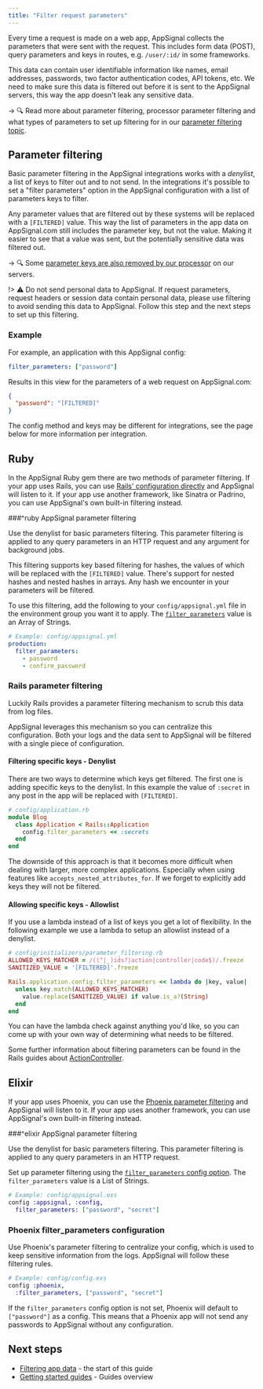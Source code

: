 ```yaml
---
title: "Filter request parameters"
---
```


Every time a request is made on a web app, AppSignal collects the parameters that were sent with the request. This includes form data (POST), query parameters and keys in routes, e.g. `/user/:id/` in some frameworks.

This data can contain user identifiable information like names, email addresses, passwords, two factor authentication codes, API tokens, etc. We need to make sure this data is filtered out before it is sent to the AppSignal servers, this way the app doesn't leak any sensitive data.

-> 🔍 Read more about parameter filtering, processor parameter filtering and what types of parameters to set up filtering for in our [parameter filtering topic][parameter filtering].

## Parameter filtering

Basic parameter filtering in the AppSignal integrations works with a _denylist_, a list of keys to filter out and to not send. In the integrations it's possible to set a "filter parameters" option in the AppSignal configuration with a list of parameters keys to filter.

Any parameter values that are filtered out by these systems will be replaced with a `[FILTERED]` value. This way the list of parameters in the app data on AppSignal.com still includes the parameter key, but not the value. Making it easier to see that a value was sent, but the potentially sensitive data was filtered out.

-> 🔍 Some [parameter keys are also removed by our processor](/application/parameter-filtering.html#processor-parameter-filtering) on our servers.

!> ⚠️ Do not send personal data to AppSignal. If request parameters, request headers or session data contain personal data, please use filtering to avoid sending this data to AppSignal. Follow this step and the next steps to set up this filtering.

### Example

For example, an application with this AppSignal config:

```yaml
filter_parameters: ["password"]
```

Results in this view for the parameters of a web request on AppSignal.com:

```json
{
  "password": "[FILTERED]"
}
```

The config method and keys may be different for integrations, see the page below for more information per integration.

## Ruby

In the AppSignal Ruby gem there are two methods of parameter filtering. If your app uses Rails, you can use [Rails' configuration directly](#rails-parameter-filtering) and AppSignal will listen to it. If your app use another framework, like Sinatra or Padrino, you can use AppSignal's own built-in filtering instead.

###^ruby AppSignal parameter filtering

Use the denylist for basic parameters filtering. This parameter filtering is applied to any query parameters in an HTTP request and any argument for background jobs.

This filtering supports key based filtering for hashes, the values of which will be replaced with the `[FILTERED]` value. There's support for nested hashes and nested hashes in arrays. Any hash we encounter in your parameters will be filtered.

To use this filtering, add the following to your `config/appsignal.yml` file in the environment group you want it to apply. The [`filter_parameters`](/ruby/configuration/options.html#option-filter_parameters) value is an Array of Strings.

```yml
# Example: config/appsignal.yml
production:
  filter_parameters:
    - password
    - confirm_password
```

### Rails parameter filtering

Luckily Rails provides a parameter filtering mechanism to scrub this data from
log files.

AppSignal leverages this mechanism so you can centralize this
configuration. Both your logs and the data sent to AppSignal will be
filtered with a single piece of configuration.

#### Filtering specific keys - Denylist

There are two ways to determine which keys get filtered. The first one is adding specific keys to the denylist. In this example the value of `:secret` in any post in the app will  be replaced with `[FILTERED]`.

```ruby
# config/application.rb
module Blog
  class Application < Rails::Application
    config.filter_parameters << :secrets
  end
end
```

The downside of this approach is that it becomes more difficult when dealing
with larger, more complex applications. Especially when using features
like `accepts_nested_attributes_for`. If we forget to explicitly add
keys they will not be filtered.

#### Allowing specific keys - Allowlist

If you use a lambda instead of a list of keys you get a lot of flexibility. In the following example we use a lambda to setup an allowlist instead of a denylist.

```ruby
# config/initializers/parameter_filtering.rb
ALLOWED_KEYS_MATCHER = /((^|_)ids?|action|controller|code$)/.freeze
SANITIZED_VALUE = '[FILTERED]'.freeze

Rails.application.config.filter_parameters << lambda do |key, value|
  unless key.match(ALLOWED_KEYS_MATCHER)
    value.replace(SANITIZED_VALUE) if value.is_a?(String)
  end
end
```

You can have the lambda check against anything you'd like, so you can come up with your own way of determining what needs to be filtered.

Some further information about filtering parameters can be found in the Rails guides about [ActionController](http://guides.rubyonrails.org/action_controller_overview.html#parameters-filtering).

## Elixir

If your app uses Phoenix, you can use the [Phoenix parameter filtering](#phoenix-filter_parameters-configuration) and AppSignal will listen to it. If your app uses another framework, you can use AppSignal's own built-in filtering instead.

###^elixir AppSignal parameter filtering

Use the denylist for basic parameters filtering. This parameter filtering is applied to any query parameters in an HTTP request.

Set up parameter filtering using the [`filter_parameters` config option](/elixir/configuration/options.html#option-filter_parameters). The `filter_parameters` value is a List of Strings.

```elixir
# Example: config/appsignal.exs
config :appsignal, :config,
  filter_parameters: ["password", "secret"]
```

### Phoenix filter_parameters configuration

Use Phoenix's parameter filtering to centralize your config, which is used to keep sensitive information from the logs. AppSignal will follow these filtering rules.

```elixir
# Example: config/config.exs
config :phoenix,
  :filter_parameters, ["password", "secret"]
```

If the `filter_parameters` config option is not set, Phoenix will default to `["password"]` as a config. This means that a Phoenix app will not send any passwords to AppSignal without any configuration.

## Next steps

- [Filtering app data](/guides/filter-data.html) - the start of this guide
- [Getting started guides](/guides/) - Guides overview

[parameter filtering]: /application/parameter-filtering.html
